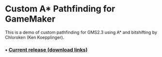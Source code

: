 # Custom A* Pathfinding for GameMaker

This is a demo of custom pathfinding for GMS2.3 using A* and bitshifting by Chloroken (Ken Koepplinger).

### • [Current release (download links)](https://github.com/chloroken/astargms/releases/tag/1.0)
